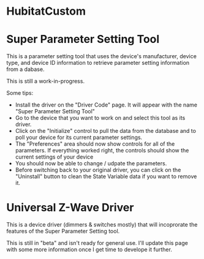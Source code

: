# HubitatCustom
# Super Parameter Setting Tool

This is a parameter setting tool that uses the device's manufacturer, device type, and device ID information to retrieve parameter setting information from a dabase.

This is still a work-in-progress.

Some tips:
* Install the driver on the "Driver Code" page. It will appear with the name "Super Parameter Setting Tool"
* Go to the device that you want to work on and select this tool as its driver.
* Click on the "Initialize" control to pull the data from the database and to poll your device for its current parameter settings.
* The "Preferences" area should now show controls for all of the parameters.  If everything worked right, the controls should show the current settings of your device
* You should now be able to change / udpate the parameters.
* Before switching back to your original driver, you can click on the "Uninstall" button to clean the State Variable data if you want to remove it.



# Universal Z-Wave Driver 

This is a device driver (dimmers & switches mostly) that will incoprorate the features of the Super Parameter Setting tool.

This is still in "beta" and isn't ready for general use. I'll update this page with some more information once I get time to develope it further.
